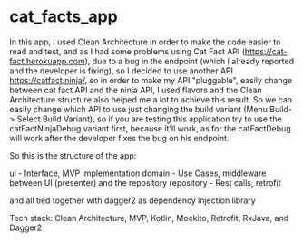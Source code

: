 # cat_facts_app

In this app, I used Clean Architecture in order to make the code easier to read and test, and as I had some problems using Cat Fact API (https://cat-fact.herokuapp.com),
due to a bug in the endpoint (which I already reported and the developer is fixing), so I decided to use another API https://catfact.ninja/, so in order to make
my API "pluggable", easily change between cat fact API and the ninja API, I used flavors and the Clean Architecture structure also helped me a lot to achieve this result.
So we can easily change which API to use just changing the build variant (Menu Build-> Select Build Variant), so if you are testing this application try to use the catFactNinjaDebug variant first,
because it'll work, as for the catFactDebug will work after the developer fixes the bug on his endpoint.

So this is the structure of the app:

ui - Interface, MVP implementation
domain - Use Cases, middleware between UI (presenter) and the repository
repository - Rest calls, retrofit

and all tied together with dagger2 as dependency injection library

Tech stack: Clean Architecture, MVP, Kotlin, Mockito, Retrofit, RxJava, and Dagger2 
